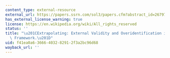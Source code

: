 ```yaml
---
content_type: external-resource
external_url: https://papers.ssrn.com/sol3/papers.cfm?abstract_id=2679701
has_external_license_warning: true
license: https://en.wikipedia.org/wiki/All_rights_reserved
status: ''
title: "\u201CExtrapolating: External Validity and Overidentification in the LATE\
  \ Framework.\u201D"
uid: f41ea0a6-3666-4032-8291-2f3a2bc96d68
wayback_url: ''
---
```

